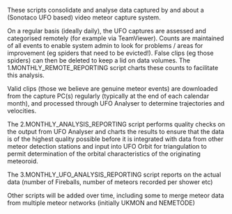 These scripts consolidate and analyse data captured by and about a (Sonotaco UFO based) video meteor capture system.

On a regular basis (ideally daily), the UFO captures are assessed and categorised remotely (for example via TeamViewer). Counts are maintained of all events to enable system admin to look for problems / areas for improvement (eg spiders that need to be evicted!). False clips (eg those spiders) can then be deleted to keep a lid on data volumes.
The 1.MONTHLY_REMOTE_REPORTING script charts these counts to facilitate this analysis.

Valid clips (those we believe are genuine meteor events) are downloaded from the capture PC(s) regularly (typically at the end of each calendar month), and processed through UFO Analyser to determine trajectories and velocities.

The 2.MONTHLY_ANALYSIS_REPORTING script performs quality checks on the output from UFO Analyser and charts the results to ensure that the data is of the highest quality possible before it is integrated with data from other meteor detection stations and input into UFO Orbit for triangulation to permit determination of the orbital characteristics of the originating meteoroid.

The 3.MONTHLY_UFO_ANALYSIS_REPORTING script reports on the actual data (number of Fireballs, number of meteors recorded per shower etc)

Other scripts will be added over time, including some to merge meteor data from multiple meteor networks (initially UKMON and NEMETODE)
